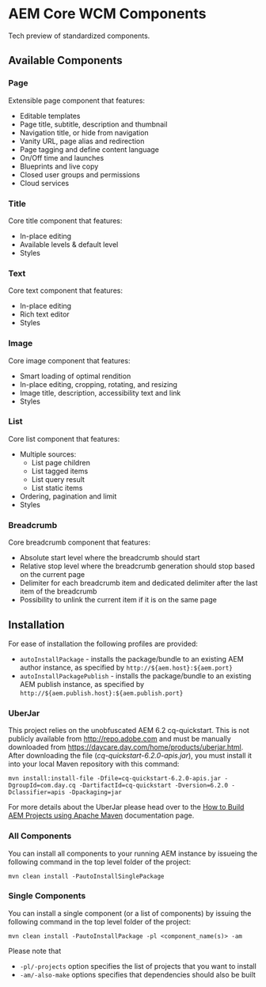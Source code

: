 # AEM Core WCM Components

Tech preview of standardized components.

## Available Components

### Page

Extensible page component that features:
* Editable templates
* Page title, subtitle, description and thumbnail
* Navigation title, or hide from navigation
* Vanity URL, page alias and redirection
* Page tagging and define content language
* On/Off time and launches
* Blueprints and live copy
* Closed user groups and permissions
* Cloud services

### Title

Core title component that features:
* In-place editing
* Available levels & default level
* Styles

### Text

Core text component that features:
* In-place editing
* Rich text editor
* Styles

### Image

Core image component that features:
* Smart loading of optimal rendition
* In-place editing, cropping, rotating, and resizing
* Image title, description, accessibility text and link
* Styles

### List

Core list component that features:
* Multiple sources:
  * List page children
  * List tagged items
  * List query result
  * List static items
* Ordering, pagination and limit
* Styles

### Breadcrumb
Core breadcrumb component that features:
* Absolute start level where the breadcrumb should start
* Relative stop level where the breadcrumb generation should stop based on the current page
* Delimiter for each breadcrumb item and dedicated delimiter after the last item of the breadcrumb
* Possibility to unlink the current item if it is on the same page

## Installation

For ease of installation the following profiles are provided:

 * ``autoInstallPackage`` - installs the package/bundle to an existing AEM author instance, as specified by ``http://${aem.host}:${aem.port}``
 * ``autoInstallPackagePublish`` - installs the package/bundle to an existing AEM publish instance, as specified by ``http://${aem.publish.host}:${aem.publish.port}``

### UberJar

This project relies on the unobfuscated AEM 6.2 cq-quickstart. This is not publicly available from http://repo.adobe.com and must be 
manually
downloaded from https://daycare.day.com/home/products/uberjar.html. After downloading the file (_cq-quickstart-6.2.0-apis.jar_), you must install it into your local Maven repository with this command:

    mvn install:install-file -Dfile=cq-quickstart-6.2.0-apis.jar -DgroupId=com.day.cq -DartifactId=cq-quickstart -Dversion=6.2.0 -Dclassifier=apis -Dpackaging=jar

For more details about the UberJar please head over to the
[How to Build AEM Projects using Apache Maven](https://docs.adobe.com/docs/en/aem/6-2/develop/dev-tools/ht-projects-maven.html#What%20is%20the%20UberJar?)
documentation page.

### All Components

You can install all components to your running AEM instance by issueing the following command in the top level folder of the project:

    mvn clean install -PautoInstallSinglePackage
    
### Single Components

You can install a single component (or a list of components) by issuing the following command in the top level folder of the project:

    mvn clean install -PautoInstallPackage -pl <component_name(s)> -am

Please note that

 * ``-pl/-projects`` option specifies the list of projects that you want to install
 * ``-am/-also-make`` options specifies that dependencies should also be built
